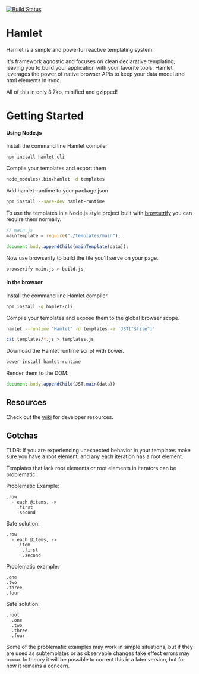 [![Build Status](https://travis-ci.org/dr-coffee-labs/hamlet.svg?branch=master)](https://travis-ci.org/dr-coffee-labs/hamlet)

Hamlet
======

Hamlet is a simple and powerful reactive templating system.

It's framework agnostic and focuses on clean declarative templating, leaving you to build your application with your favorite tools. Hamlet leverages the power of native browser APIs to keep your data model and html elements in sync.

All of this in only 3.7kb, minified and gzipped!

Getting Started
===============

#### Using Node.js

Install the command line Hamlet compiler
 
```bash
npm install hamlet-cli
```

Compile your templates and export them

```bash
node_modules/.bin/hamlet -d templates
```

Add hamlet-runtime to your package.json

```bash
npm install --save-dev hamlet-runtime
```

To use the templates in a Node.js style project built with [browserify](https://github.com/substack/node-browserify) you can require them normally.

```javascript
// main.js
mainTemplate = require("./templates/main");

document.body.appendChild(mainTemplate(data));
```

Now use browserify to build the file you'll serve on your page.

```bash
browserify main.js > build.js
```

#### In the browser

Install the command line Hamlet compiler

```bash
npm install -g hamlet-cli
```

Compile your templates and expose them to the global browser scope.

```bash
hamlet --runtime "Hamlet" -d templates -e 'JST["$file"]'

cat templates/*.js > templates.js
```

Download the Hamlet runtime script with bower.

```bash
bower install hamlet-runtime
```

Render them to the DOM: 

```javascript
document.body.appendChild(JST.main(data))
```

Resources
---------

Check out the [wiki](https://github.com/dr-coffee-labs/hamlet/wiki/Development-Resources) for developer resources.

Gotchas
-------

TLDR: If you are experiencing unexpected behavior in your templates make sure you have a root element,
and any each iteration has a root element.

Templates that lack root elements or root elements in iterators can be problematic.

Problematic Example:

```haml
.row
  - each @items, ->
    .first
    .second
```

Safe solution:

```haml
.row
  - each @items, ->
    .item
      .first
      .second
```

Problematic example:

```haml
.one
.two
.three
.four
```

Safe solution:

```haml
.root
  .one
  .two
  .three
  .four
```

Some of the problematic examples may work in simple situations, but if they are used as subtemplates or as observable changes take effect errors may occur. In theory it will be possible to correct this in a later version, but for now it remains a concern.
